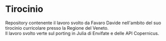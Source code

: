 # Tirocinio

Repository contenente il lavoro svolto da Favaro Davide nell'ambito del suo tirocinio curricolare presso la Regione del Veneto.<br>
Il lavoro svolto verte sul porting in Julia di Envifate e delle API Copernicus.
